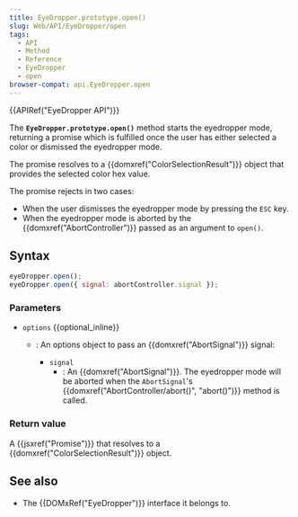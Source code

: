 ```yaml
---
title: EyeDropper.prototype.open()
slug: Web/API/EyeDropper/open
tags:
  - API
  - Method
  - Reference
  - EyeDropper
  - open
browser-compat: api.EyeDropper.open
---
```

{{APIRef("EyeDropper API")}}

The **`EyeDropper.prototype.open()`** method starts the eyedropper mode, returning a promise which is fulfilled once the user has either selected a color or dismissed the eyedropper mode.

The promise resolves to a {{domxref("ColorSelectionResult")}} object that provides the selected color hex value.

The promise rejects in two cases:

* When the user dismisses the eyedropper mode by pressing the `ESC` key.
* When the eyedropper mode is aborted by the {{domxref("AbortController")}} passed as an argument to `open()`.

## Syntax

```js
eyeDropper.open();
eyeDropper.open({ signal: abortController.signal });
```

### Parameters

- `options` {{optional_inline}}

  - : An options object to pass an {{domxref("AbortSignal")}} signal:

    - `signal`
      - : An {{domxref("AbortSignal")}}. The eyedropper mode will be aborted when the `AbortSignal`'s {{domxref("AbortController/abort()", "abort()")}} method is called.

### Return value

A {{jsxref("Promise")}} that resolves to a {{domxref("ColorSelectionResult")}} object.

## See also

- The {{DOMxRef("EyeDropper")}} interface it belongs to.
